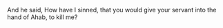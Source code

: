 And he said, How have I sinned, that you would give your servant into the hand of Ahab, to kill me?
